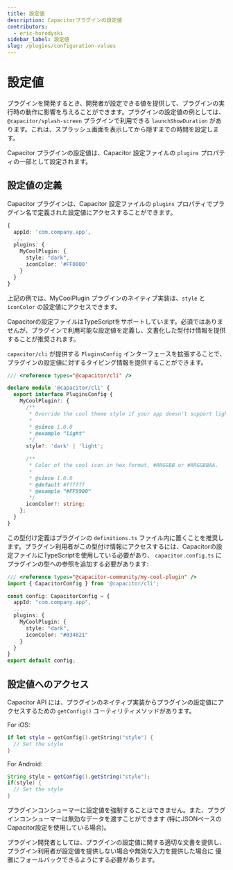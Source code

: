 ```yaml
---
title: 設定値
description: Capacitorプラグインの設定値
contributors:
  - eric-horodyski
sidebar_label: 設定値
slug: /plugins/configuration-values
---
```


# 設定値

プラグインを開発するとき、開発者が設定できる値を提供して、プラグインの実行時の動作に影響を与えることができます。プラグインの設定値の例としては、 `@capacitor/splash-screen` プラグインで利用できる `launchShowDuration` があります。これは、スプラッシュ画面を表示してから隠すまでの時間を設定します。

Capacitor プラグインの設定値は、Capacitor 設定ファイルの `plugins` プロパティの一部として設定されます。

## 設定値の定義

Capacitor プラグインは、Capacitor 設定ファイルの `plugins` プロパティでプラグイン名で定義された設定値にアクセスすることができます。

```typescript
{
  appId: 'com.company.app',
  ...
  plugins: {
    MyCoolPlugin: {
      style: "dark",
      iconColor: '#FF0000'
    }
  }
}
```

上記の例では、MyCoolPlugin プラグインのネイティブ実装は、`style` と `iconColor` の設定値にアクセスできます。

Capacitorの設定ファイルはTypeScriptをサポートしています。必須ではありませんが、プラグインで利用可能な設定値を定義し、文書化した型付け情報を提供することが推奨されます。

`capacitor/cli` が提供する `PluginsConfig` インターフェースを拡張することで、プラグインの設定値に対するタイピング情報を提供することができます。

```typescript
/// <reference types="@capacitor/cli" />

declare module '@capacitor/cli' {
  export interface PluginsConfig {
    MyCoolPlugin?: {
      /**
       * Override the cool theme style if your app doesn't support light/dark theme changes.
       *
       * @since 1.0.0
       * @example "light"
       */
      style?: 'dark' | 'light';

      /**
       * Color of the cool icon in hex format, #RRGGBB or #RRGGBBAA.
       *
       * @since 1.0.0
       * @default #ffffff
       * @example "#FF9900"
       */
      iconColor?: string;
    };
  }
}
```

この型付け定義はプラグインの `definitions.ts` ファイル内に置くことを推奨します。プラグイン利用者がこの型付け情報にアクセスするには、Capacitorの設定ファイルにTypeScriptを使用している必要があり、 `capacitor.config.ts` にプラグインの型への参照を追加する必要があります:

```typescript
/// <reference types="@capacitor-community/my-cool-plugin" />
import { CapacitorConfig } from '@capacitor/cli';

const config: CapacitorConfig = {
  appId: "com.company.app",
  ...
  plugins: {
    MyCoolPlugin: {
      style: "dark",
      iconColor: "#034821"
    }
  }
}
export default config;
```

## 設定値へのアクセス

Capacitor API には、プラグインのネイティブ実装からプラグインの設定値にアクセスするための `getConfig()` ユーティリティメソッドがあります。

For iOS:

```swift
if let style = getConfig().getString("style") {
  // Set the style
}
```

For Android:

```Java
String style = getConfig().getString("style");
if(style) {
  // Set the style
}
```

プラグインコンシューマーに設定値を強制することはできません。また、プラグインコンシューマーは無効なデータを渡すことができます (特にJSONベースのCapacitor設定を使用している場合)。

プラグイン開発者としては、プラグインの設定値に関する適切な文書を提供し、 プラグイン利用者が設定値を提供しない場合や無効な入力を提供した場合に 優雅にフォールバックできるようにする必要があります。
